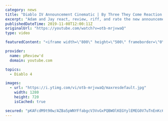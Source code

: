 ```yaml
---
category: news
title: "Diablo IV Announcement Cinematic | By Three They Come Reaction / Review / Rating"
excerpt: "Adam and Jay react, review, riff, and rate the new announcement cinematic everyone wanted to see last year at Blizzcon, Diablo IV 'By Three They Come'."
publishedDateTime: 2019-11-08T12:00:11Z
originalUrl: "https://youtube.com/watch?v=otb-mrjvwaQ"
type: video

featuredContent: "<iframe width=\"800\" height=\"500\" frameborder=\"0\" src=\"https://www.youtube.com/embed/otb-mrjvwaQ\" allow=\"accelerometer; autoplay; encrypted-media; gyroscope; picture-in-picture\" allowfullscreen></iframe>"

provider:
  name: pReview'd
  domain: youtube.com

topics:
  - Diablo 4

images:
  - url: "https://i.ytimg.com/vi/otb-mrjvwaQ/maxresdefault.jpg"
    width: 1280
    height: 720
    isCached: true

secured: "pKAFcdM9t90w/AZBa5pWNYFfabgcV3VvGxPQBWOlKEGYylEMEG0V7uTnEnKc6H4sXBfZzOhXwyfXZYCfT+2CbKmSG0oqIGT+5YzkjHZMPck2iS5WKJDeP1cg+FvLXvJSuToAiKJX/MXxooA2TkkRmz/yyb/ITnhAj1vClHENprXU4SyWtRwp1GEdzSM6hhhI73YqGaTntUQWLVKLuez1bYbnHN+9NsasojvzbivjqXLrAb1nGK0CEygIohgWlIQrnBazGglaVJxSEa1n6n+xswr7XH1gyHubQxAHBCIXxInh/LrvIUtK3OzpfP2tC3hb0kPdplE+2l+ephnv1870K+OOZEyBO7PoQOXD2Qky62+NxgYUzj0JYyNWFxgJlpxAO0Gelcp6YMPYt8udTAZ4dCouX1yBwcmE7gNKz1w0VaCg30KHGDBQNhvqNQUZj24J;qWqRHKbEmCXFYDPrt60e2g=="
---
```


